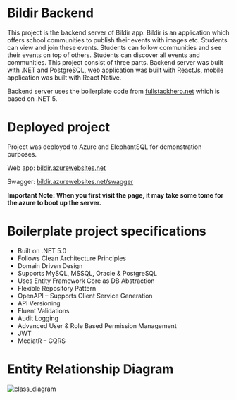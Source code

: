 # Bildir Backend

This project is the backend server of Bildir app. Bildir is an application which offers school communities to publish their events with images etc. Students can view and join these events. Students can follow communities and see their events on top of others. Students can discover all events and communities. This project consist of three parts. Backend server was built with .NET and PostgreSQL, web application was built with ReactJs, mobile application was built with React Native.

Backend server uses the boilerplate code from [fullstackhero.net](https://fullstackhero.net) which is based on .NET 5.

# Deployed project

Project was deployed to Azure and ElephantSQL for demonstration purposes.

Web app: [bildir.azurewebsites.net](https://bildir.azurewebsites.net)

Swagger: [bildir.azurewebsites.net/swagger](https://bildir.azurewebsites.net/swagger)

**Important Note: When you first visit the page, it may take some tome for the azure to boot up the server.**

# Boilerplate project specifications

- Built on .NET 5.0
- Follows Clean Architecture Principles
- Domain Driven Design
- Supports MySQL, MSSQL, Oracle & PostgreSQL
- Uses Entity Framework Core as DB Abstraction
- Flexible Repository Pattern
- OpenAPI – Supports Client Service Generation
- API Versioning
- Fluent Validations
- Audit Logging
- Advanced User & Role Based Permission Management
- JWT
- MediatR – CQRS

# Entity Relationship Diagram

![class_diagram](https://user-images.githubusercontent.com/31140894/176396781-c1af20ea-8fe9-4758-afd7-b7138f83c53f.png)
